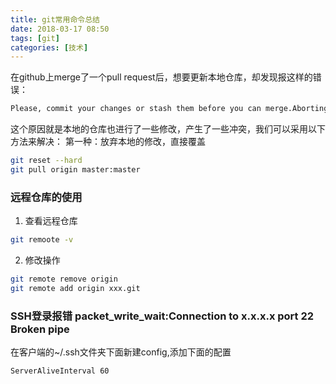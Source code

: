 ```yaml
---
title: git常用命令总结
date: 2018-03-17 08:50
tags: [git]
categories: [技术]
---
```


在github上merge了一个pull request后，想要更新本地仓库，却发现报这样的错误：

```bash
Please, commit your changes or stash them before you can merge.Aborting
```

这个原因就是本地的仓库也进行了一些修改，产生了一些冲突，我们可以采用以下方法来解决： 第一种：放弃本地的修改，直接覆盖 

```bash
git reset --hard  
git pull origin master:master
```

### 远程仓库的使用

1. 查看远程仓库

```bash
git remoote -v
```

2. 修改操作

```bash
git remote remove origin
git remote add origin xxx.git
```

### SSH登录报错 packet_write_wait:Connection to x.x.x.x port 22 Broken pipe

在客户端的~/.ssh文件夹下面新建config,添加下面的配置  

```bash
ServerAliveInterval 60
```
